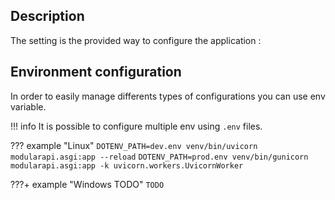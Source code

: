 ## Description
The setting is the provided way to configure the application :

## Environment configuration
In order to easily manage differents types of configurations you can use env variable.

!!! info
    It is possible to configure multiple env using `.env` files.

??? example "Linux"
    ```
    DOTENV_PATH=dev.env venv/bin/uvicorn modularapi.asgi:app --reload
    ```
    ```
    DOTENV_PATH=prod.env venv/bin/gunicorn modularapi.asgi:app -k uvicorn.workers.UvicornWorker
    ```

???+ example "Windows TODO"
    ```
    TODO
    ```
